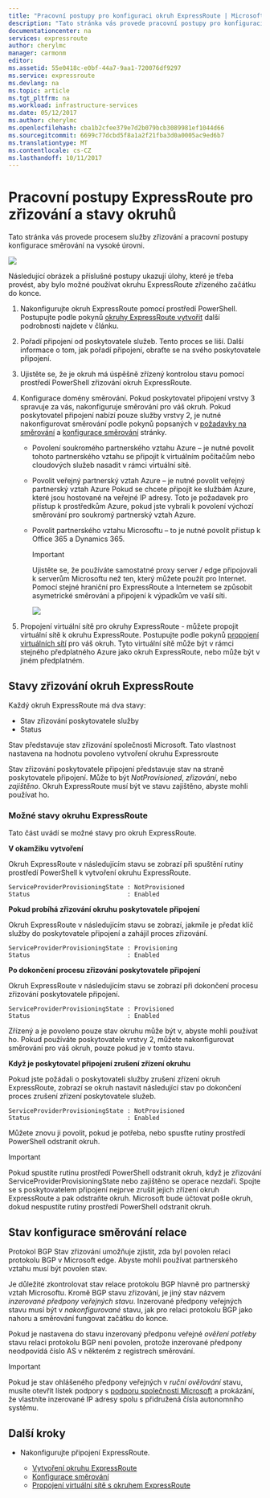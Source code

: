 ```yaml
---
title: "Pracovní postupy pro konfiguraci okruh ExpressRoute | Microsoft Docs"
description: "Tato stránka vás provede pracovní postupy pro konfiguraci okruhu ExpressRoute a partnerských vztahů"
documentationcenter: na
services: expressroute
author: cherylmc
manager: carmonm
editor: 
ms.assetid: 55e0418c-e0bf-44a7-9aa1-720076df9297
ms.service: expressroute
ms.devlang: na
ms.topic: article
ms.tgt_pltfrm: na
ms.workload: infrastructure-services
ms.date: 05/12/2017
ms.author: cherylmc
ms.openlocfilehash: cba1b2cfee379e7d2b079bcb3089981ef1044d66
ms.sourcegitcommit: 6699c77dcbd5f8a1a2f21fba3d0a0005ac9ed6b7
ms.translationtype: MT
ms.contentlocale: cs-CZ
ms.lasthandoff: 10/11/2017
---
```

# <a name="expressroute-workflows-for-circuit-provisioning-and-circuit-states"></a>Pracovní postupy ExpressRoute pro zřizování a stavy okruhů
Tato stránka vás provede procesem služby zřizování a pracovní postupy konfigurace směrování na vysoké úrovni.

![](./media/expressroute-workflows/expressroute-circuit-workflow.png)

Následující obrázek a příslušné postupy ukazují úlohy, které je třeba provést, aby bylo možné používat okruhu ExpressRoute zřízeného začátku do konce. 

1. Nakonfigurujte okruh ExpressRoute pomocí prostředí PowerShell. Postupujte podle pokynů [okruhy ExpressRoute vytvořit](expressroute-howto-circuit-classic.md) další podrobnosti najdete v článku.
2. Pořadí připojení od poskytovatele služeb. Tento proces se liší. Další informace o tom, jak pořadí připojení, obraťte se na svého poskytovatele připojení.
3. Ujistěte se, že je okruh má úspěšně zřízený kontrolou stavu pomocí prostředí PowerShell zřizování okruh ExpressRoute. 
4. Konfigurace domény směrování. Pokud poskytovatel připojení vrstvy 3 spravuje za vás, nakonfiguruje směrování pro váš okruh. Pokud poskytovatel připojení nabízí pouze služby vrstvy 2, je nutné nakonfigurovat směrování podle pokynů popsaných v [požadavky na směrování](expressroute-routing.md) a [konfigurace směrování](expressroute-howto-routing-classic.md) stránky.
   
   * Povolení soukromého partnerského vztahu Azure – je nutné povolit tohoto partnerského vztahu se připojit k virtuálním počítačům nebo cloudových služeb nasadit v rámci virtuální sítě.
   * Povolit veřejný partnerský vztah Azure – je nutné povolit veřejný partnerský vztah Azure Pokud se chcete připojit ke službám Azure, které jsou hostované na veřejné IP adresy. Toto je požadavek pro přístup k prostředkům Azure, pokud jste vybrali k povolení výchozí směrování pro soukromý partnerský vztah Azure.
   * Povolit partnerského vztahu Microsoftu – to je nutné povolit přístup k Office 365 a Dynamics 365. 
     
     > [!IMPORTANT]
     > Ujistěte se, že používáte samostatné proxy server / edge připojovali k serverům Microsoftu než ten, který můžete použít pro Internet. Pomocí stejné hraniční pro ExpressRoute a Internetem se způsobit asymetrické směrování a připojení k výpadkům ve vaší síti.
     > 
     > 
     
     ![](./media/expressroute-workflows/routing-workflow.png)
5. Propojení virtuální sítě pro okruhy ExpressRoute - můžete propojit virtuální sítě k okruhu ExpressRoute. Postupujte podle pokynů [propojení virtuálních sítí](expressroute-howto-linkvnet-arm.md) pro váš okruh. Tyto virtuální sítě může být v rámci stejného předplatného Azure jako okruh ExpressRoute, nebo může být v jiném předplatném.

## <a name="expressroute-circuit-provisioning-states"></a>Stavy zřizování okruh ExpressRoute
Každý okruh ExpressRoute má dva stavy:

* Stav zřizování poskytovatele služby
* Status

Stav představuje stav zřizování společnosti Microsoft. Tato vlastnost nastavena na hodnotu povoleno vytvoření okruhu Expressroute

Stav zřizování poskytovatele připojení představuje stav na straně poskytovatele připojení. Může to být *NotProvisioned*, *zřizování*, nebo *zajištěno*. Okruh ExpressRoute musí být ve stavu zajištěno, abyste mohli používat ho.

### <a name="possible-states-of-an-expressroute-circuit"></a>Možné stavy okruhu ExpressRoute
Tato část uvádí se možné stavy pro okruh ExpressRoute.

**V okamžiku vytvoření**

Okruh ExpressRoute v následujícím stavu se zobrazí při spuštění rutiny prostředí PowerShell k vytvoření okruhu ExpressRoute.

    ServiceProviderProvisioningState : NotProvisioned
    Status                           : Enabled


**Pokud probíhá zřizování okruhu poskytovatele připojení**

Okruh ExpressRoute v následujícím stavu se zobrazí, jakmile je předat klíč služby do poskytovatele připojení a zahájil proces zřizování.

    ServiceProviderProvisioningState : Provisioning
    Status                           : Enabled


**Po dokončení procesu zřizování poskytovatele připojení**

Okruh ExpressRoute v následujícím stavu se zobrazí při dokončení procesu zřizování poskytovatele připojení.

    ServiceProviderProvisioningState : Provisioned
    Status                           : Enabled

Zřízený a je povoleno pouze stav okruhu může být v, abyste mohli používat ho. Pokud používáte poskytovatele vrstvy 2, můžete nakonfigurovat směrování pro váš okruh, pouze pokud je v tomto stavu.

**Když je poskytovatel připojení zrušení zřízení okruhu**

Pokud jste požádali o poskytovateli služby zrušení zřízení okruh ExpressRoute, zobrazí se okruh nastavit následující stav po dokončení proces zrušení zřízení poskytovatele služeb.

    ServiceProviderProvisioningState : NotProvisioned
    Status                           : Enabled


Můžete znovu ji povolit, pokud je potřeba, nebo spusťte rutiny prostředí PowerShell odstranit okruh.  

> [!IMPORTANT]
> Pokud spustíte rutinu prostředí PowerShell odstranit okruh, když je zřizování ServiceProviderProvisioningState nebo zajištěno se operace nezdaří. Spojte se s poskytovatelem připojení nejprve zrušit jejich zřízení okruh ExpressRoute a pak odstraňte okruh. Microsoft bude účtovat pošle okruh, dokud nespustíte rutiny prostředí PowerShell odstranit okruh.
> 
> 

## <a name="routing-session-configuration-state"></a>Stav konfigurace směrování relace
Protokol BGP Stav zřizování umožňuje zjistit, zda byl povolen relaci protokolu BGP v Microsoft edge. Abyste mohli používat partnerského vztahu musí být povolen stav.

Je důležité zkontrolovat stav relace protokolu BGP hlavně pro partnerský vztah Microsoftu. Kromě BGP stavu zřizování, je jiný stav názvem *inzerované předpony veřejných stavu*. Inzerované předpony veřejných stavu musí být v *nakonfigurované* stavu, jak pro relaci protokolu BGP jako nahoru a směrování fungovat začátku do konce. 

Pokud je nastavena do stavu inzerovaný předponu veřejné *ověření potřeby* stavu relaci protokolu BGP není povolen, protože inzerované předpony neodpovídá číslo AS v některém z registrech směrování. 

> [!IMPORTANT]
> Pokud je stav ohlášeného předpony veřejných v *ruční ověřování* stavu, musíte otevřít lístek podpory s [podporu společnosti Microsoft](https://portal.azure.com/?#blade/Microsoft_Azure_Support/HelpAndSupportBlade) a prokázání, že vlastníte inzerované IP adresy spolu s přidružená čísla autonomního systému.
> 
> 

## <a name="next-steps"></a>Další kroky
* Nakonfigurujte připojení ExpressRoute.
  
  * [Vytvoření okruhu ExpressRoute](expressroute-howto-circuit-arm.md)
  * [Konfigurace směrování](expressroute-howto-routing-arm.md)
  * [Propojení virtuální sítě s okruhem ExpressRoute](expressroute-howto-linkvnet-arm.md)


